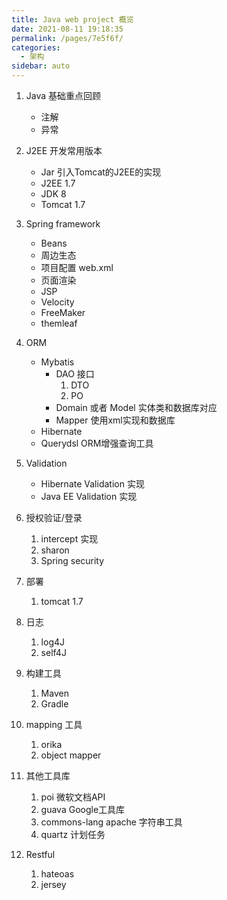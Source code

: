 ```yaml
---
title: Java web project 概览
date: 2021-08-11 19:18:35
permalink: /pages/7e5f6f/
categories:
  - 架构
sidebar: auto
---
```


  1. Java 基础重点回顾
      - 注解
      - 异常

  2. J2EE 开发常用版本
      - Jar 引入Tomcat的J2EE的实现
      - J2EE 1.7
      - JDK 8
      - Tomcat 1.7

  3. Spring framework

      -  Beans
      -  周边生态
      -  项目配置 web.xml
      -  页面渲染
        - JSP
        - Velocity
        - FreeMaker
        - themleaf

  4. ORM
      - Mybatis
          - DAO 接口
              1. DTO
              2. PO
          - Domain 或者 Model  实体类和数据库对应
          - Mapper 使用xml实现和数据库
      - Hibernate
      - Querydsl ORM增强查询工具

  5. Validation
      - Hibernate Validation 实现
      - Java EE Validation 实现

  6. 授权验证/登录
      1. intercept 实现
      2. sharon
      3. Spring security

  7. 部署
      1. tomcat 1.7

  8. 日志
      1. log4J
      2. self4J

  9. 构建工具
      1. Maven
      2. Gradle

  10. mapping 工具
      1. orika
      2. object mapper

  11. 其他工具库
      1. poi 微软文档API
      2. guava Google工具库
      3. commons-lang apache 字符串工具
      4. quartz 计划任务
      
  12. Restful
      1. hateoas
      2. jersey 
